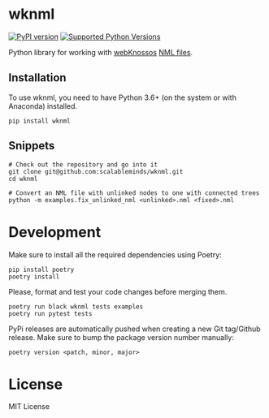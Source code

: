 # wknml
[![PyPI version](https://img.shields.io/pypi/v/wknml)](https://pypi.python.org/pypi/wknml)
[![Supported Python Versions](https://img.shields.io/pypi/pyversions/rasa.svg)](https://pypi.python.org/pypi/wknml)

Python library for working with [webKnossos](https://webknossos.org) [NML files](https://docs.webknossos.org/reference/data_formats#nml).

## Installation
To use wknml, you need to have Python 3.6+ (on the system or with Anaconda) installed.

```
pip install wknml
```

## Snippets
```
# Check out the repository and go into it
git clone git@github.com:scalableminds/wknml.git
cd wknml

# Convert an NML file with unlinked nodes to one with connected trees
python -m examples.fix_unlinked_nml <unlinked>.nml <fixed>.nml

```

# Development
Make sure to install all the required dependencies using Poetry:
```
pip install poetry
poetry install
```

Please, format and test your code changes before merging them.
```
poetry run black wknml tests examples
poetry run pytest tests
```

PyPi releases are automatically pushed when creating a new Git tag/Github release. Make sure to bump the package version number manually:
```
poetry version <patch, minor, major>
```

# License

MIT License
